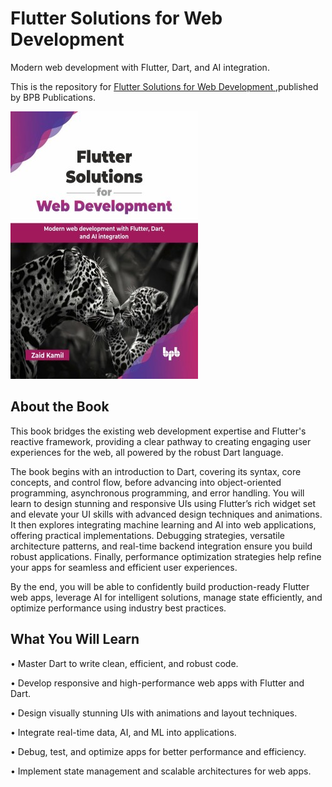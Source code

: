 # Flutter Solutions for Web Development

Modern web development with Flutter, Dart, and AI integration.

This is the repository for [Flutter Solutions for Web Development
](https://bpbonline.com/products/flutter-solutions-for-web-development?variant=44588136169672),published by BPB Publications.

<img src="9789365898248.jpg">

## About the Book
This book bridges the  existing web development expertise and Flutter's reactive framework, providing a clear pathway to creating engaging user experiences for the web, all powered by the robust Dart language. 

The book begins with an introduction to Dart, covering its syntax, core concepts, and control flow, before advancing into object-oriented programming, asynchronous programming, and error handling. You will learn to design stunning and responsive UIs using Flutter’s rich widget set and elevate your UI skills with advanced design techniques and animations. It then explores integrating machine learning and AI into web applications, offering practical implementations. Debugging strategies, versatile architecture patterns, and real-time backend integration ensure you build robust applications. Finally, performance optimization strategies help refine your apps for seamless and efficient user experiences.

By the end, you will be able to confidently build production-ready Flutter web apps, leverage AI for intelligent solutions, manage state efficiently, and optimize performance using industry best practices. 

## What You Will Learn
• Master Dart to write clean, efficient, and robust code.

• Develop responsive and high-performance web apps with Flutter and Dart.

• Design visually stunning UIs with animations and layout techniques.

• Integrate real-time data, AI, and ML into applications.

• Debug, test, and optimize apps for better performance and efficiency.

• Implement state management and scalable architectures for web apps.

